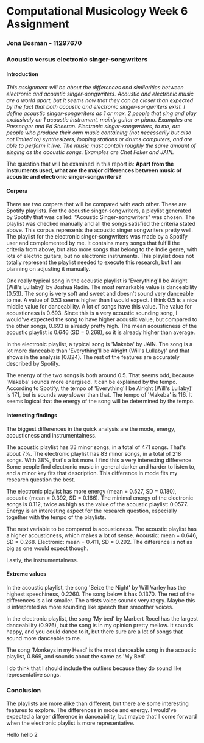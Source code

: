 # Computational Musicology Week 6 Assignment
### Jona Bosman - 11297670

### Acoustic versus electronic singer-songwriters
#### Introduction

*This assignment will be about the differences and similarities between electronic and acoustic singer-songwriters. Acoustic and electronic music are a world apart, but it seems now that they can be closer than expected by the fact that both acoustic and electronic singer-songwriters exist. I define acoustic singer-songwriters as 1 or max. 2 people that sing and play exclusively on 1 acoustic instrument, mainly guitar or piano. Examples are Passenger and Ed Sheeran. Electronic singer-songwriters, to me, are people who produce their own music containing (not necessarily but also not limited to) synthesizers, looping stations or drums computers, and are able to perform it live. The music must contain roughly the same amount of singing as the acoustic songs. Examples are Chet Faker and JAIN.* 

The question that will be examined in this report is: **Apart from the instruments used, what are the major differences between music of acoustic and electronic singer-songwriters?**

#### Corpera
There are two corpera that will be compared with each other. These are Spotify playlists. For the acoustic singer-songwriters, a playlist generated by Spotify that was called: "Acoustic Singer-songwriters" was chosen. The playlist was checked manually and all the songs satisfied the criteria stated above. This corpus represents the acoustic singer songwriters pretty well.
The playlist for the electronic singer-songwriters was made by a Spotify user and complemented by me.  It contains many songs that fulfill the criteria from above, but also more songs that belong to the Indie genre, with lots of electric guitars, but no electronic instruments. This playlist does not totally represent the playlist needed to execute this research, but I am planning on adjusting it manually.

One really typical song in the acoustic playlist is 'Everything'll be Alright (Will's Lullaby)' by Joshua Radin. The most remarkable value is danceability (0.53). The song is very soft and sweet and doesn't sound very danceable to me. A value of 0.53 seems higher than I would expect. I think 0.5 is a nice middle value for danceability. A lot of songs have this value. The value for acousticness is 0.693. Since this is a very acoustic sounding song, I would've expected the song to have higher acoustic value, but compared to the other songs, 0.693 is already pretty high. The mean acousticness of the acoustic playlist is 0.646 (SD = 0.268), so it is already higher than average.

In the electronic playlist, a typical song is 'Makeba' by JAIN. The song is a lot more danceable than 'Everything'll be Alright (Will's Lullaby)' and that shows in the analysis (0.824). The rest of the features are accurately described by Spotify. 

The energy of the two songs is both around 0.5. That seems odd, because 'Makeba' sounds more energised. It can be explained by the tempo. According to Spotify, the tempo of 'Everything'll be Alright (Will's Lullaby)' is 171, but is sounds way slower than that. The tempo of 'Makeba' is 116. It seems logical that the energy of the song will be determined by the tempo.

#### Interesting findings
The biggest differences in the quick analysis are the mode, energy, acousticness and instrumentalness.

The acoustic playlist has 33 minor songs, in a total of 471 songs. That's about 7%. The electronic playlist has 83 minor songs, in a total of 218 songs. With 38%, that's a lot more. I find this a very interesting difference. Some people find electronic music in general darker and harder to listen to, and a minor key fits that description. This difference in mode fits my research question the best.

The electronic playlist has more energy (mean =  0.527, SD = 0.180), acoustic (mean = 0.392, SD = 0.166). The minimal energy of the electronic songs is 0.112, twice as high as the value of the acoustic playlist: 0.0577. Energy is an interesting aspect for the research question, especially together with the tempo of the playlists.

The next variable to be compared is acousticness. The acoustic playlist has a higher acousticness, which makes a lot of sense. Acoustic: mean = 0.646, SD = 0.268. Electronic: mean = 0.411, SD = 0.292. The difference is not as big as one would expect though. 

Lastly, the instrumentalness.

#### Extreme values
In the acoustic playlist, the song 'Seize the Night' by Will Varley has the highest speechiness, 0.2260. The song below it has 0.1370. The rest of the differences is a lot smaller. The artists voice sounds very raspy. Maybe this is interpreted as more sounding like speech than smoother voices.

In the electronic playlist, the song 'My bed' by Marbert Rocel has the largest danceability (0.976), but the song is in my opinion pretty mellow. It sounds happy, and you could dance to it, but there sure are a lot of songs that sound more danceable to me. 

The song 'Monkeys in my Head' is the most danceable song in the acoustic playlist, 0.869, and sounds about the same as 'My Bed'. 

I do think that I should include the outliers because they do sound like representative songs. 

### Conclusion
The playlists are more alike than different, but there are some interesting features to explore. The differences in mode and energy. I would've expected a larger difference in danceability, but maybe that'll come forward when the electronic playlist is more representative.

Hello
hello 2


